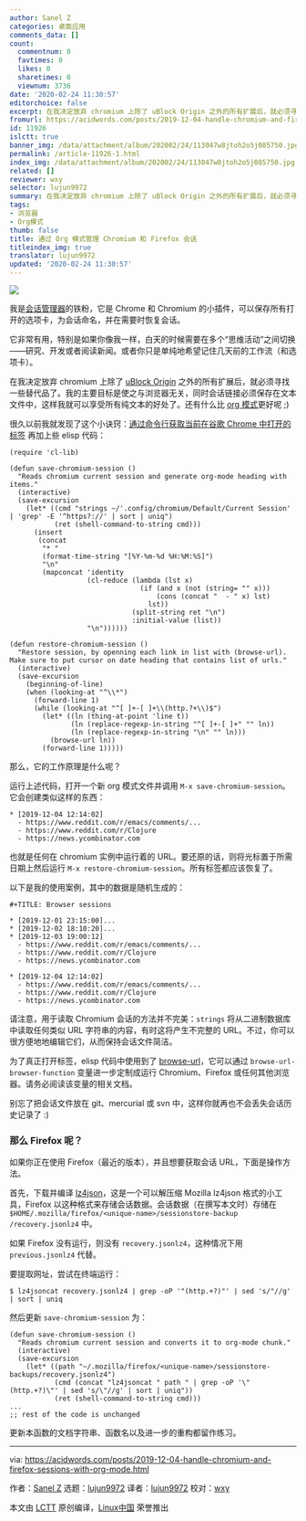 ```yaml
---
author: Sanel Z
categories: 桌面应用
comments_data: []
count:
  commentnum: 0
  favtimes: 0
  likes: 0
  sharetimes: 0
  viewnum: 3736
date: '2020-02-24 11:30:57'
editorchoice: false
excerpt: 在我决定放弃 chromium 上除了 uBlock Origin 之外的所有扩展后，就必须寻找一些替代品了。
fromurl: https://acidwords.com/posts/2019-12-04-handle-chromium-and-firefox-sessions-with-org-mode.html
id: 11926
islctt: true
banner_img: /data/attachment/album/202002/24/113047w8jtoh2o5j085750.jpg
permalink: /article-11926-1.html
index_img: /data/attachment/album/202002/24/113047w8jtoh2o5j085750.jpg.thumb.jpg
related: []
reviewer: wxy
selector: lujun9972
summary: 在我决定放弃 chromium 上除了 uBlock Origin 之外的所有扩展后，就必须寻找一些替代品了。
tags:
- 浏览器
- Org模式
thumb: false
title: 通过 Org 模式管理 Chromium 和 Firefox 会话
titleindex_img: true
translator: lujun9972
updated: '2020-02-24 11:30:57'
---
```


![](/data/attachment/album/202002/24/113047w8jtoh2o5j085750.jpg)


我是[会话管理器](https://chrome.google.com/webstore/detail/session-manager/mghenlmbmjcpehccoangkdpagbcbkdpc?hl=en-US)的铁粉，它是 Chrome 和 Chromium 的小插件，可以保存所有打开的选项卡，为会话命名，并在需要时恢复会话。


它非常有用，特别是如果你像我一样，白天的时候需要在多个“思维活动”之间切换——研究、开发或者阅读新闻。或者你只是单纯地希望记住几天前的工作流（和选项卡）。


在我决定放弃 chromium 上除了 [uBlock Origin](https://chrome.google.com/webstore/detail/ublock-origin/cjpalhdlnbpafiamejdnhcphjbkeiagm?hl=en) 之外的所有扩展后，就必须寻找一些替代品了。我的主要目标是使之与浏览器无关，同时会话链接必须保存在文本文件中，这样我就可以享受所有纯文本的好处了。还有什么比 [org 模式](https://orgmode.org/)更好呢 ;)


很久以前我就发现了这个小诀窍：[通过命令行获取当前在谷歌 Chrome 中打开的标签](https://superuser.com/a/1310873) 再加上些 elisp 代码：



```
(require 'cl-lib)

(defun save-chromium-session ()
  "Reads chromium current session and generate org-mode heading with items."
  (interactive)
  (save-excursion
    (let* ((cmd "strings ~/'.config/chromium/Default/Current Session' | 'grep' -E '^https?://' | sort | uniq")
           (ret (shell-command-to-string cmd)))
      (insert
       (concat
        "* "
        (format-time-string "[%Y-%m-%d %H:%M:%S]")
        "\n"
        (mapconcat 'identity
                   (cl-reduce (lambda (lst x)
                                (if (and x (not (string= "" x)))
                                    (cons (concat "  - " x) lst)
                                  lst))
                              (split-string ret "\n")
                              :initial-value (list))
                   "\n"))))))

(defun restore-chromium-session ()
  "Restore session, by openning each link in list with (browse-url).
Make sure to put cursor on date heading that contains list of urls."
  (interactive)
  (save-excursion
    (beginning-of-line)
    (when (looking-at "^\\*")
      (forward-line 1)
      (while (looking-at "^[ ]+-[ ]+\\(http.?+\\)$")
        (let* ((ln (thing-at-point 'line t))
               (ln (replace-regexp-in-string "^[ ]+-[ ]+" "" ln))
               (ln (replace-regexp-in-string "\n" "" ln)))
          (browse-url ln))
        (forward-line 1)))))
```

那么，它的工作原理是什么呢？


运行上述代码，打开一个新 org 模式文件并调用 `M-x save-chromium-session`。它会创建类似这样的东西：



```
* [2019-12-04 12:14:02]
  - https://www.reddit.com/r/emacs/comments/...
  - https://www.reddit.com/r/Clojure
  - https://news.ycombinator.com
```

也就是任何在 chromium 实例中运行着的 URL。要还原的话，则将光标置于所需日期上然后运行 `M-x restore-chromium-session`。所有标签都应该恢复了。


以下是我的使用案例，其中的数据是随机生成的：



```
#+TITLE: Browser sessions

* [2019-12-01 23:15:00]...
* [2019-12-02 18:10:20]...
* [2019-12-03 19:00:12]
  - https://www.reddit.com/r/emacs/comments/...
  - https://www.reddit.com/r/Clojure
  - https://news.ycombinator.com

* [2019-12-04 12:14:02]
  - https://www.reddit.com/r/emacs/comments/...
  - https://www.reddit.com/r/Clojure
  - https://news.ycombinator.com
```

请注意，用于读取 Chromium 会话的方法并不完美：`strings` 将从二进制数据库中读取任何类似 URL 字符串的内容，有时这将产生不完整的 URL。不过，你可以很方便地地编辑它们，从而保持会话文件简洁。


为了真正打开标签，elisp 代码中使用到了 [browse-url](https://www.gnu.org/software/emacs/manual/html_node/emacs/Browse_002dURL.html)，它可以通过 `browse-url-browser-function` 变量进一步定制成运行 Chromium、Firefox 或任何其他浏览器。请务必阅读该变量的相关文档。


别忘了把会话文件放在 git、mercurial 或 svn 中，这样你就再也不会丢失会话历史记录了 :)


### 那么 Firefox 呢？


如果你正在使用 Firefox（最近的版本），并且想要获取会话 URL，下面是操作方法。


首先，下载并编译 [lz4json](https://github.com/andikleen/lz4json)，这是一个可以解压缩 Mozilla lz4json 格式的小工具，Firefox 以这种格式来存储会话数据。会话数据（在撰写本文时）存储在 `$HOME/.mozilla/firefox/<unique-name>/sessionstore-backup /recovery.jsonlz4` 中。


如果 Firefox 没有运行，则没有 `recovery.jsonlz4`，这种情况下用 `previous.jsonlz4` 代替。


要提取网址，尝试在终端运行：



```
$ lz4jsoncat recovery.jsonlz4 | grep -oP '"(http.+?)"' | sed 's/"//g' | sort | uniq
```

然后更新 `save-chromium-session` 为：



```
(defun save-chromium-session ()
  "Reads chromium current session and converts it to org-mode chunk."
  (interactive)
  (save-excursion
    (let* ((path "~/.mozilla/firefox/<unique-name>/sessionstore-backups/recovery.jsonlz4")
           (cmd (concat "lz4jsoncat " path " | grep -oP '\"(http.+?)\"' | sed 's/\"//g' | sort | uniq"))
           (ret (shell-command-to-string cmd)))
...
;; rest of the code is unchanged
```

更新本函数的文档字符串、函数名以及进一步的重构都留作练习。




---


via: <https://acidwords.com/posts/2019-12-04-handle-chromium-and-firefox-sessions-with-org-mode.html>


作者：[Sanel Z](https://acidwords.com/) 选题：[lujun9972](https://github.com/lujun9972) 译者：[lujun9972](https://github.com/lujun9972) 校对：[wxy](https://github.com/wxy)


本文由 [LCTT](https://github.com/LCTT/TranslateProject) 原创编译，[Linux中国](https://linux.cn/) 荣誉推出